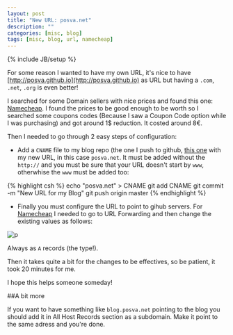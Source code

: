 ```yaml
---
layout: post
title: "New URL: posva.net"
description: ""
categories: [misc, blog]
tags: [misc, blog, url, namecheap]
---
```

{% include JB/setup %}

For some reason I wanted to have my own URL, it's nice to have [http://posva.github.io](http://posva.github.io) as URL but having a `.com`, `.net`, `.org` is even better!

I searched for some Domain sellers with nice prices and found this one: [Namecheap](http://namecheap.com). I found the prices to be good enough to be worth so I searched some coupons codes (Because I saw a Coupon Code option while I was purchasing) and got around 1$ reduction. It costed around 8€.

Then I needed to go through 2 easy steps of configuration:

- Add a `CNAME` file to my blog repo (the one I push to github, [this one](https://github.com/posva/posva.github.com) with my new URL, in this case `posva.net`. It must be added without the `http://` and you must be sure that your URL doesn't start by `www`, otherwhise the `www` must be added too:

{% highlight csh %}
echo "posva.net" > CNAME
git add CNAME
git commit -m "New URL for my Blog"
git push origin master
{% endhighlight %}

- Finally you must configure the URL to point to gihub servers. For [Namecheap](htpp://namecheap.com) I needed to go to URL Forwarding and then change the existing values as follows:

![p]({{site.url}}/img/posts/namecheap.png)

Always as `A` records (the type!).

Then it takes quite a bit for the changes to be effectives, so be patient, it took 20 minutes for me.

I hope this helps someone someday!

##A bit more

If you want to have something like `blog.posva.net` pointing to the blog you should add it in All Host Records section as a subdomain. Make it point to the same adress and you're done.

